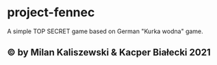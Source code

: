 # project-fennec
 A simple TOP SECRET game based on German "Kurka wodna" game.

## &copy; by Milan Kaliszewski & Kacper Białecki 2021
